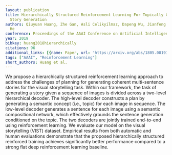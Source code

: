 ```yaml
---
layout: publication
title: Hierarchically Structured Reinforcement Learning For Topically Coherent Visual
  Story Generation
authors: Qiuyuan Huang, Zhe Gan, Asli Celikyilmaz, Dapeng Wu, Jianfeng Wang, Xiaodong
  He
conference: Proceedings of the AAAI Conference on Artificial Intelligence
year: 2019
bibkey: huang2018hierarchically
citations: 96
additional_links: [{name: Paper, url: 'https://arxiv.org/abs/1805.08191'}]
tags: ["AAAI", "Reinforcement Learning"]
short_authors: Huang et al.
---
```

We propose a hierarchically structured reinforcement learning approach to
address the challenges of planning for generating coherent multi-sentence
stories for the visual storytelling task. Within our framework, the task of
generating a story given a sequence of images is divided across a two-level
hierarchical decoder. The high-level decoder constructs a plan by generating a
semantic concept (i.e., topic) for each image in sequence. The low-level
decoder generates a sentence for each image using a semantic compositional
network, which effectively grounds the sentence generation conditioned on the
topic. The two decoders are jointly trained end-to-end using reinforcement
learning. We evaluate our model on the visual storytelling (VIST) dataset.
Empirical results from both automatic and human evaluations demonstrate that
the proposed hierarchically structured reinforced training achieves
significantly better performance compared to a strong flat deep reinforcement
learning baseline.